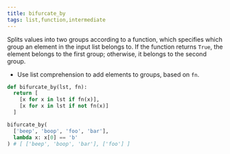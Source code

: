```yaml
---
title: bifurcate_by
tags: list,function,intermediate
---
```


Splits values into two groups according to a function, which specifies which group an element in the input list belongs to. 
If the function returns `True`, the element belongs to the first group; otherwise, it belongs to the second group.

- Use list comprehension to add elements to groups, based on `fn`.

```py
def bifurcate_by(lst, fn):
  return [
    [x for x in lst if fn(x)],
    [x for x in lst if not fn(x)]
  ]
```

```py
bifurcate_by(
  ['beep', 'boop', 'foo', 'bar'], 
  lambda x: x[0] == 'b'
) # [ ['beep', 'boop', 'bar'], ['foo'] ]
```
